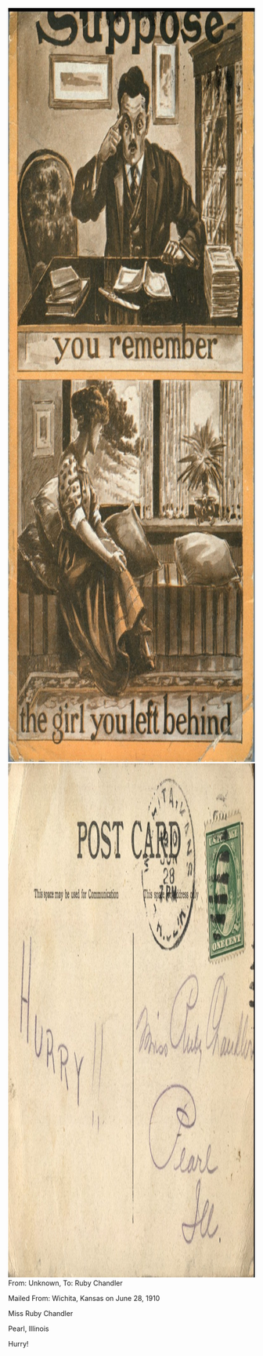 <html><body><a href="/wp-content/uploads/2014/06/postcard-2014-20140602_14500010_0408.jpg"><img class="alignnone size-full wp-image-913" src="/wp-content/uploads/2014/06/postcard-2014-20140602_14500010_0408.jpg" alt="postcard-2014-20140602_14500010_0408" width="1060" height="1537"></a> <a href="/wp-content/uploads/2014/06/postcard-2014-20140602_14500848_0409.jpg"><img class="alignnone size-full wp-image-914" src="/wp-content/uploads/2014/06/postcard-2014-20140602_14500848_0409.jpg" alt="postcard-2014-20140602_14500848_0409" width="1563" height="1048"></a>From: Unknown, To: Ruby Chandler

Mailed From: Wichita, Kansas on June 28, 1910



Miss Ruby Chandler

Pearl, Illinois



Hurry!</body></html>